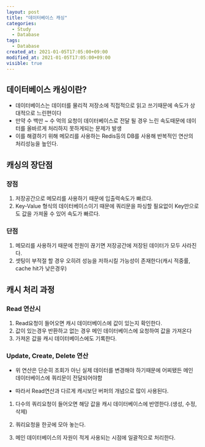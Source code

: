```yaml
---
layout: post
title: "데이터베이스 캐싱"
categories:
  - Study
  - Database
tags:
  - Database
created_at: 2021-01-05T17:05:00+09:00
modified_at: 2021-01-05T17:05:00+09:00
visible: true
---
```


## 데이터베이스 캐싱이란?

* 데이터베이스는 데이터를 물리적 저장소에 직접적으로 읽고 쓰기때문에 속도가 상대적으로 느린편이다
* 만약 수 백만 ~ 수 억의 요청이 데이터베이스로 전달 될 경우 느린 속도때문에 데이터를 올바르게 처리하지 못하게되는 문제가 발생
* 이를 해결하기 위해 메모리를 사용하는 Redis등의 DB를 사용해 반복적인 연산의 처리성능을 높인다.



## 캐싱의 장단점

### 장점

1. 저장공간으로 메모리를 사용하기 때문에 입출력속도가 빠르다.
2. Key-Value 형식의 데이터베이스이기 때문에 쿼리문을 파싱할 필요없이 Key만으로도 값을 가져올 수 있어 속도가 빠르다.



### 단점

1. 메모리를 사용하기 때문에 전원이 끊기면 저장공간에 저장된 데이터가 모두 사라진다.
2. 셋팅이 부적절 할 경우 오히려 성능을 저하시킬 가능성이 존재한다(캐시 적중률, cache hit가 낮은경우)



## 캐시 처리 과정

### Read 연산시

1. Read요청이 들어오면 캐시 데이터베이스에 값이 있는지 확인한다.
2. 값이 있는경우 반환하고 없는 경우 메인 데이터베이스에 요청하여 값을 가져온다
3. 가져온 값을 캐시 데이터베이스에도 기록한다.



### Update, Create, Delete 연산

* 위 연산은 단순히 조회가 아닌 실제 데이터를 변경해야 하기때문에 어찌됐든 메인 데이터베이스에 쿼리문이 전달되어야함

* 따라서 Read연산과 다르게 캐시보단 버퍼의 개념으로 많이 사용된다.

1. 다수의 쿼리요청이 들어오면 해당 값을 캐시 데이터베이스에 반영한다.(생성, 수정, 삭제)

2. 쿼리요청을 한곳에 모아 놓는다.
3. 메인 데이터베이스의 자원이 적게 사용되는 시점에 일괄적으로 처리한다.
